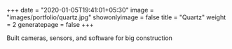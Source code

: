 +++
date = "2020-01-05T19:41:01+05:30"
image = "images/portfolio/quartz.jpg"
showonlyimage = false
title = "Quartz"
weight = 2
generatepage = false
+++

Built cameras, sensors, and software for big construction
